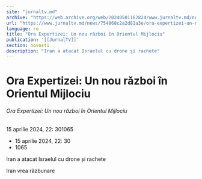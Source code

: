 ```yaml
---
site: "jurnaltv.md"
archive: "https://web.archive.org/web/20240501162824/www.jurnaltv.md/news/754868c2a2d81a3e/ora-expertizei-un-nou-razboi-in-orientul-mijlociu.html"
url: "https://www.jurnaltv.md/news/754868c2a2d81a3e/ora-expertizei-un-nou-razboi-in-orientul-mijlociu.html"
language: ro
title: "Ora Expertizei: Un nou război în Orientul Mijlociu"
publication: '[[JurnalTV]]'
section: novosti
description: "Iran a atacat Israelul cu drone și rachete"
---
```


# Ora Expertizei: Un nou război în Orientul Mijlociu

###### Ora Expertizei: Un nou război în Orientul Mijlociu

15 aprilie 2024, 22: 301065

- 15 aprilie 2024, 22: 30
- 1065

Iran a atacat Israelul cu drone și rachete

Iran vrea răzbunare
